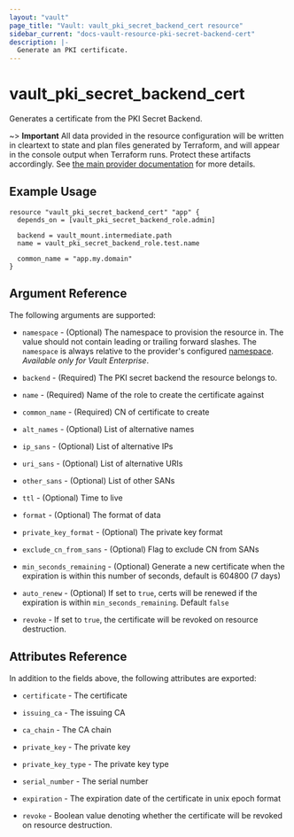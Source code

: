 ```yaml
---
layout: "vault"
page_title: "Vault: vault_pki_secret_backend_cert resource"
sidebar_current: "docs-vault-resource-pki-secret-backend-cert"
description: |-
  Generate an PKI certificate.
---
```


# vault\_pki\_secret\_backend\_cert

Generates a certificate from the PKI Secret Backend.

~> **Important** All data provided in the resource configuration will be
written in cleartext to state and plan files generated by Terraform, and
will appear in the console output when Terraform runs. Protect these
artifacts accordingly. See
[the main provider documentation](../index.html)
for more details.

## Example Usage

```hcl
resource "vault_pki_secret_backend_cert" "app" {
  depends_on = [vault_pki_secret_backend_role.admin]

  backend = vault_mount.intermediate.path
  name = vault_pki_secret_backend_role.test.name

  common_name = "app.my.domain"
}
```

## Argument Reference

The following arguments are supported:

* `namespace` - (Optional) The namespace to provision the resource in.
  The value should not contain leading or trailing forward slashes.
  The `namespace` is always relative to the provider's configured [namespace](../index.html#namespace).
   *Available only for Vault Enterprise*.

* `backend` - (Required) The PKI secret backend the resource belongs to.

* `name` - (Required) Name of the role to create the certificate against

* `common_name` - (Required) CN of certificate to create

* `alt_names` - (Optional) List of alternative names

* `ip_sans` - (Optional) List of alternative IPs

* `uri_sans` - (Optional) List of alternative URIs

* `other_sans` - (Optional) List of other SANs

* `ttl` - (Optional) Time to live

* `format` - (Optional) The format of data

* `private_key_format` - (Optional) The private key format

* `exclude_cn_from_sans` - (Optional) Flag to exclude CN from SANs

* `min_seconds_remaining` - (Optional) Generate a new certificate when the expiration is within this number of seconds, default is 604800 (7 days)

* `auto_renew` - (Optional) If set to `true`, certs will be renewed if the expiration is within `min_seconds_remaining`. Default `false`
 
* `revoke` - If set to `true`, the certificate will be revoked on resource destruction. 

## Attributes Reference

In addition to the fields above, the following attributes are exported:

* `certificate` - The certificate

* `issuing_ca` - The issuing CA

* `ca_chain` - The CA chain

* `private_key` - The private key

* `private_key_type` - The private key type

* `serial_number` - The serial number

* `expiration` - The expiration date of the certificate in unix epoch format
 
* `revoke` - Boolean value denoting whether the certificate will be revoked on resource destruction.
